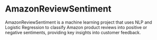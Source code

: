 # AmazonReviewSentiment
AmazonReviewSentiment is a machine learning project that uses NLP and Logistic Regression to classify Amazon product reviews into positive or negative sentiments, providing key insights into customer feedback.
